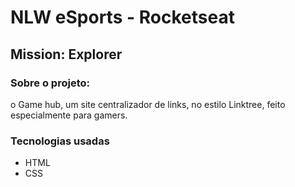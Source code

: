 # NLW eSports - Rocketseat
## Mission: Explorer

### Sobre o projeto:

 o Game hub, um site centralizador de links, no estilo Linktree, feito especialmente para gamers.
 
 ### Tecnologias usadas
 - HTML
 - CSS
